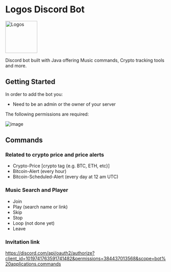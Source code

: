 # Logos Discord Bot

<img src="https://cdn-icons-png.flaticon.com/512/2838/2838722.png" alt="Logos" width="100" height="100">

Discord bot built with Java offering Music commands, Crypto tracking tools and more.

## Getting Started
In order to add the bot you:
- Need to be an admin or the owner of your server

The following permissions are required:

![image](https://github.com/yagodaoud/discordBot/assets/104167181/79bb13a1-bbf7-4295-8006-70b868009996)



## Commands
### Related to crypto price and price alerts
- Crypto-Price [crypto tag {e.g. BTC, ETH, etc}]
- Bitcoin-Alert (every hour)
- Bitcoin-Scheduled-Alert (every day at 12 am UTC)

### Music Search and Player
- Join
- Play (search name or link)
- Skip
- Stop 
- Loop (not done yet)
- Leave

### Invitation link
https://discord.com/api/oauth2/authorize?client_id=1019741763591741482&permissions=384437013568&scope=bot%20applications.commands

